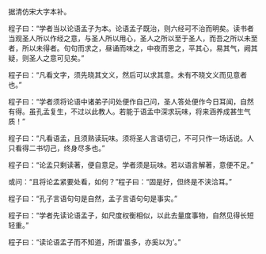 据清仿宋大字本补。

程子曰：“学者当以论语孟子为本。论语孟子既治，则六经可不治而明矣。读书者当观圣人所以作经之意，与圣人所以用心，圣人之所以至于圣人，而吾之所以未至者，所以未得者。句句而求之，昼诵而味之，中夜而思之，平其心，易其气，阙其疑，则圣人之意可见矣。”

程子曰：“凡看文字，须先晓其文义，然后可以求其意。未有不晓文义而见意者也。”

程子曰：“学者须将论语中诸弟子问处便作自己问，圣人答处便作今日耳闻，自然有得。虽孔孟复生，不过以此教人。若能于语孟中深求玩味，将来涵养成甚生气质！”

程子曰：“凡看语孟，且须熟读玩味。须将圣人言语切己，不可只作一场话说。人只看得二书切己，终身尽多也。”
	
程子曰：“论孟只剩读著，便自意足。学者须是玩味。若以语言解著，意便不足。”
	
或问：“且将论孟紧要处看，如何？”程子曰：“固是好，但终是不浃洽耳。”

程子曰：“孔子言语句句是自然，孟子言语句句是事实。”

程子曰：“学者先读论语孟子，如尺度权衡相似，以此去量度事物，自然见得长短轻重。”
	
程子曰：“读论语孟子而不知道，所谓‘虽多，亦奚以为’。”
